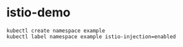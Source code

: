# istio-demo

```console
kubectl create namespace example
kubectl label namespace example istio-injection=enabled
```
